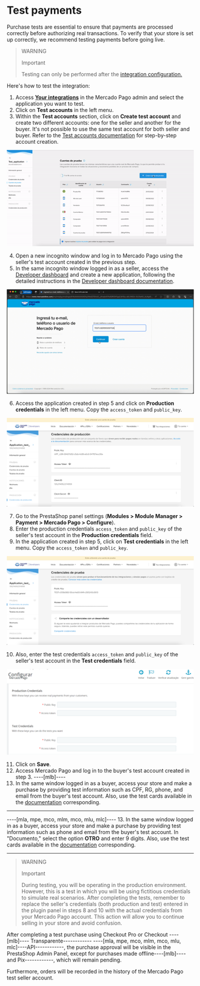 # Test payments

Purchase tests are essential to ensure that payments are processed correctly before authorizing real transactions. To verify that your store is set up correctly, we recommend testing payments before going live.

> WARNING
>
> Important
>
> Testing can only be performed after the [integration configuration.](/developers/en/docs/prestashop/integration)

Here's how to test the integration:
1. Access **[Your integrations](https://www.mercadopago[FAKER][URL][DOMAIN]/developers/panel/app)** in the Mercado Pago admin and select the application you want to test.
2. Click on **Test accounts** in the left menu.
3. Within the **Test accounts** section, click on **Create test account** and create two different accounts: one for the seller and another for the buyer. It's not possible to use the same test account for both seller and buyer. Refer to the [Test accounts documentation](/developers/en/docs/prestashop/additional-content/your-integrations/test/accounts) for step-by-step account creation.

<center>

![Create account](/images/prestashop/test-create-account-es.gif)

</center>

4. Open a new incognito window and log in to Mercado Pago using the seller's test account created in the previous step.
5. In the same incognito window logged in as a seller, access the [Developer dashboard](https://www.mercadopago[FAKER][URL][DOMAIN]/developers/panel/app) and create a new application, following the detailed instructions in the [Developer dashboard documentation](/developers/en/docs/prestashop/additional-content/your-integrations/dashboard).

![Login](/images/prestashop/test-login-esp.gif)

6. Access the application created in step 5 and click on **Production credentials** in the left menu. Copy the `access_token` and `public_key`.

![Production credentials](/images/prestashop/test-prod-credentials-es.png)

7. Go to the PrestaShop panel settings (**Modules > Module Manager > Payment > Mercado Pago > Configure**).
8. Enter the production credentials `access_token` and `public_key` of the seller's test account in the **Production credentials** field.
9. In the application created in step 5, click on **Test credentials** in the left menu. Copy the `access_token` and `public_key`.

![Test credentials](/images/prestashop/test-test-credentials-es.png)

10. Also, enter the test credentials `access_token` and `public_key` of the seller's test account in the **Test credentials** field.

![Panel](/images/prestashop/test-prestashop.png)

11. Click on **Save**.
12. Access Mercado Pago and log in to the buyer's test account created in step 3.
----[mlb]----
13. In the same window logged in as a buyer, access your store and make a purchase by providing test information such as CPF, RG, phone, and email from the buyer's test account. Also, use the test cards available in the [documentation](/developers/en/docs/prestashop/additional-content/your-integrations/test/cards) corresponding.

------------
----[mla, mpe, mco, mlm, mco, mlu, mlc]----
13. In the same window logged in as a buyer, access your store and make a purchase by providing test information such as phone and email from the buyer's test account. In "Documento," select the option **OTRO** and enter 9 digits. Also, use the test cards available in the [documentation](/developers/en/docs/prestashop/additional-content/your-integrations/test/cards) corresponding.

------------

> WARNING
>
> Important
>
> During testing, you will be operating in the production environment. However, this is a test in which you will be using fictitious credentials to simulate real scenarios. After completing the tests, remember to replace the seller's credentials (both production and test) entered in the plugin panel in steps 8 and 10 with the actual credentials from your Mercado Pago account. This action will allow you to continue selling in your store and avoid confusion.

After completing a test purchase using Checkout Pro or Checkout ----[mlb]---- Transparente------------ ----[mla, mpe, mco, mlm, mco, mlu, mlc]----API------------, the purchase approval will be visible in the PrestaShop Admin Panel, except for purchases made offline----[mlb]---- and Pix------------, which will remain pending.

Furthermore, orders will be recorded in the history of the Mercado Pago test seller account.